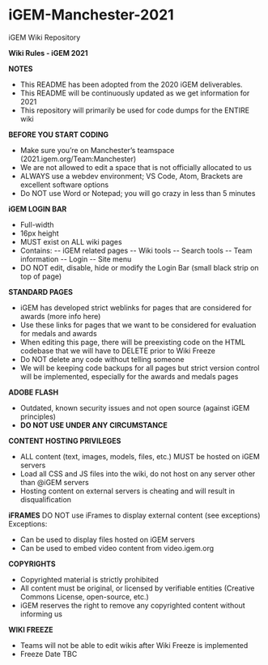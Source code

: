# iGEM-Manchester-2021
iGEM Wiki Repository

**Wiki Rules - iGEM 2021**

**NOTES**
- This README has been adopted from the 2020 iGEM deliverables.
- This README will be continuously updated as we get information for 2021
- This repository will primarily be used for code dumps for the ENTIRE wiki

**BEFORE YOU START CODING**
- Make sure you’re on Manchester’s teamspace (2021.igem.org/Team:Manchester)
- We are not allowed to edit a space that is not officially allocated to us
- ALWAYS use a webdev environment; VS Code, Atom, Brackets are excellent software options
- Do NOT use Word or Notepad; you will go crazy in less than 5 minutes

**iGEM LOGIN BAR**
- Full-width
- 16px height
- MUST exist on ALL wiki pages
- Contains:
-- iGEM related pages
-- Wiki tools
-- Search tools
-- Team information
-- Login 
-- Site menu
- DO NOT edit, disable, hide or modify the Login Bar (small black strip on top of page)

**STANDARD PAGES**
- iGEM has developed strict weblinks for pages that are considered for awards (more info here)
- Use these links for pages that we want to be considered for evaluation for medals and awards
- When editing this page, there will be preexisting code on the HTML codebase that we will have to DELETE prior to Wiki Freeze
- Do NOT delete any code without telling someone
- We will be keeping code backups for all pages but strict version control will be implemented, especially for the awards and medals pages

**ADOBE FLASH**
- Outdated, known security issues and not open source (against iGEM principles)
- **DO NOT USE UNDER ANY CIRCUMSTANCE**

**CONTENT HOSTING PRIVILEGES**
- ALL content (text, images, models, files, etc.) MUST be hosted on iGEM servers
- Load all CSS and JS files into the wiki, do not host on any server other than @iGEM servers
- Hosting content on external servers is cheating and will result in disqualification

**iFRAMES**
DO NOT use iFrames to display external content (see exceptions)
Exceptions:
- Can be used to display files hosted on iGEM servers
- Can be used to embed video content from video.igem.org

**COPYRIGHTS**
- Copyrighted material is strictly prohibited
- All content must be original, or licensed by verifiable entities (Creative Commons License, open-source, etc.)
- iGEM reserves the right to remove any copyrighted content without informing us

**WIKI FREEZE**
- Teams will not be able to edit wikis after Wiki Freeze is implemented
- Freeze Date TBC
